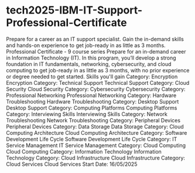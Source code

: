 # tech2025-IBM-IT-Support-Professional-Certificate
Prepare for a career as an IT support specialist. Gain the in-demand skills and hands-on experience to get job-ready in as little as 3 months.
Professional Certificate - 9 course series
Prepare for an in-demand career in Information Technology (IT). In this program, you’ll develop a strong foundation in IT fundamentals, networking, cybersecurity, and cloud computing to get job-ready in as little as 3 months, with no prior experience or degree needed to get started.
Skills you'll gain
Category: Encryption
Encryption
Category: Technical Support
Technical Support
Category: Cloud Security
Cloud Security
Category: Cybersecurity
Cybersecurity
Category: Professional Networking
Professional Networking
Category: Hardware Troubleshooting
Hardware Troubleshooting
Category: Desktop Support
Desktop Support
Category: Computing Platforms
Computing Platforms
Category: Interviewing Skills
Interviewing Skills
Category: Network Troubleshooting
Network Troubleshooting
Category: Peripheral Devices
Peripheral Devices
Category: Data Storage
Data Storage
Category: Cloud Computing Architecture
Cloud Computing Architecture
Category: Software Development Life Cycle
Software Development Life Cycle
Category: IT Service Management
IT Service Management
Category: Cloud Computing
Cloud Computing
Category: Information Technology
Information Technology
Category: Cloud Infrastructure
Cloud Infrastructure
Category: Cloud Services
Cloud Services
Start Date: 16/05/2025
